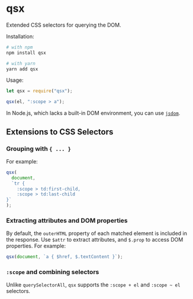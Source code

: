 # qsx

Extended CSS selectors for querying the DOM.

Installation:

```bash
# with npm
npm install qsx

# with yarn
yarn add qsx
```

Usage:

```js
let qsx = require("qsx");

qsx(el, ":scope > a");
```

In Node.js, which lacks a built-in DOM environment, you can use [`jsdom`](https://github.com/jsdom/jsdom).

## Extensions to CSS Selectors

### Grouping with `{ ... }`

For example:

```js
qsx(
  document,
  `tr { 
	:scope > td:first-child, 
	:scope > td:last-child 
}`
);
```

### Extracting attributes and DOM properties

By default, the `outerHTML` property of each matched element is included in the response. Use `$attr` to extract attributes, and `$.prop` to access DOM properties. For example:

```js
qsx(document, `a { $href, $.textContent }`);
```

### `:scope` and combining selectors

Unlike `querySelectorAll`, `qsx` supports the `:scope + el` and `:scope ~ el` selectors.

